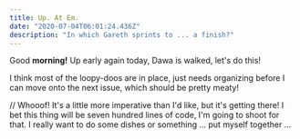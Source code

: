 ```yaml
---
title: Up. At Em.
date: "2020-07-04T06:01:24.436Z"
description: "In which Gareth sprints to ... a finish?"
---
```


Good **morning!** Up early again today, Dawa is walked, let's do this!

I think most of the loopy-doos are in place, just needs organizing before I can move onto the next issue, which should be pretty meaty!

// Whooof! It's a little more imperative than I'd like, but it's getting there! I bet this thing will be seven hundred lines of code, I'm going to shoot for that. I really want to do some dishes or something ... put myself together ...
